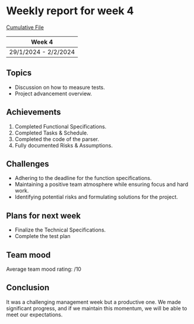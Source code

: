 # Weekly report for week 4
[Cumulative File](cumulative.md)

| Week 4               |
| -------------------- |
| 29/1/2024 - 2/2/2024 |

## Topics

- Discussion on how to measure tests.
- Project advancement overview.

## Achievements

1. Completed Functional Specifications.
2. Completed Tasks & Schedule.
3. Completed the code of the parser.
4. Fully documented Risks & Assumptions.

## Challenges

- Adhering to the deadline for the function specifications.
- Maintaining a positive team atmosphere while ensuring focus and hard work.
- Identifying potential risks and formulating solutions for the project.

## Plans for next week

- Finalize the Technical Specifications.
- Complete the test plan

## Team mood

Average team mood rating: /10

## Conclusion

It was a challenging management week but a productive one. We made significant progress, and if we maintain this momentum, we will be able to meet our expectations.